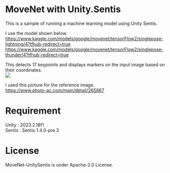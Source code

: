 # MoveNet with Unity.Sentis
This is a sample of running a machine learning model using Unity Sentis. 

I use the model shown below.  
https://www.kaggle.com/models/google/movenet/tensorFlow2/singlepose-lightning/4?tfhub-redirect=true  
https://www.kaggle.com/models/google/movenet/tensorFlow2/singlepose-thunder/4?tfhub-redirect=true

This detects 17 keypoints and displays markers on the input image based on their coordinates.  
![](https://github.com/Yupopyoi/MoveNet-UnitySentis/assets/68218961/3b910232-6472-4c09-857b-20c7dcb802e5)

I used this picture for the reference image.  
https://www.photo-ac.com/main/detail/265667  

# Requirement

Unity : 2023.2.18f1  
Sentis : Sentis 1.4.0-pre.3

# License
MoveNet-UnitySentis is under Apache-2.0 License.
